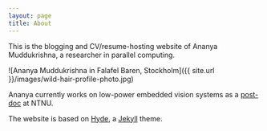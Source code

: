 ```yaml
---
layout: page
title: About
---
```


This is the blogging and CV/resume-hosting website of Ananya Muddukrishna, a researcher in parallel computing.

![Ananya Muddukrishna in Falafel Baren, Stockholm]({{ site.url }}/images/wild-hair-profile-photo.jpg)

Ananya currently works on low-power embedded vision systems as a [post-doc](https://www.ntnu.edu/employees/ananya.muddukrishna) at NTNU.

The website is based on [Hyde](http://hyde.getpoole.com), a [Jekyll](http://jekyllrb.com) theme.
